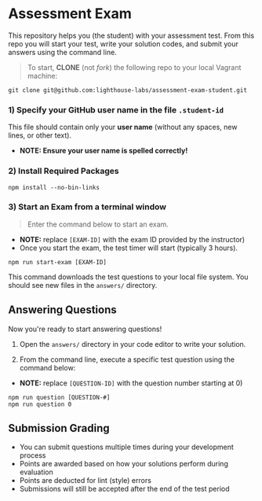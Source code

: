 # Assessment Exam

This repository helps you (the student) with your assessment test. From this repo you will start your test, write your solution codes, and submit your answers using the command line.

> To start, **CLONE** (not _fork_) the following repo to your local Vagrant machine:

```terminal
git clone git@github.com:lighthouse-labs/assessment-exam-student.git
```

### 1) Specify your **GitHub user name** in the file `.student-id` 

This file should contain only your **user name** (without any spaces, new lines, or other text).

* **NOTE: Ensure your user name is spelled correctly!** 

### 2) Install Required Packages

```terminal
npm install --no-bin-links
```

### 3) Start an Exam from a terminal window

> Enter the command below to start an exam. 

* **NOTE:** replace `[EXAM-ID]` with the exam ID provided by the instructor)
* Once you start the exam, the test timer will start (typically 3 hours).

```terminal
npm run start-exam [EXAM-ID]
```

This command downloads the test questions to your local file system. You should see new files in the `answers/` directory.

## Answering Questions

Now you're ready to start answering questions!

1. Open the `answers/` directory in your code editor to write your solution.

2. From the command line, execute a specific test question using the command below:

* **NOTE:** replace `[QUESTION-ID]` with the question number starting at 0)

```terminal
npm run question [QUESTION-#]
npm run question 0
```

## Submission Grading

* You can submit questions multiple times during your development process
* Points are awarded based on how your solutions perform during evaluation
* Points are deducted for lint (style) errors
* Submissions will still be accepted after the end of the test period
